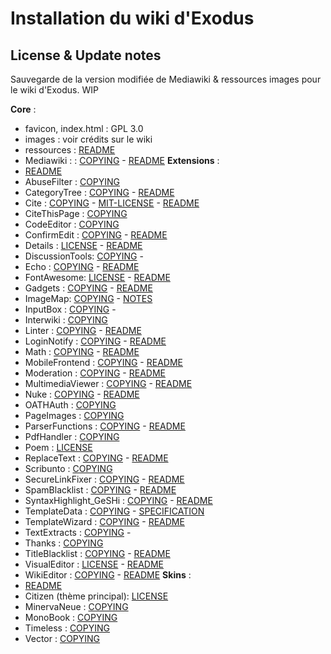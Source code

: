 # Installation du wiki d'Exodus

## License & Update notes

Sauvegarde de la version modifiée de Mediawiki & ressources images pour le wiki d'Exodus.
WIP

**Core** :
- favicon, index.html : GPL 3.0
- images : voir crédits sur le wiki
- ressources : [README](exowiki\resources\README.md)
- Mediawiki : : [COPYING](exowiki\COPYING) - [README](exowiki\README.md)
**Extensions** :
- [README](exowiki\extensions\README)
- AbuseFilter : [COPYING](exowiki\extensions\AbuseFilter\COPYING) 
- CategoryTree : [COPYING](exowiki\extensions\CategoryTree\COPYING) - [README](exowiki\extensions\CategoryTree\README)
- Cite : [COPYING](exowiki\extensions\Cite\COPYING.txt) - [MIT-LICENSE](exowiki\extensions\Cite\MIT-LICENSE.txt) - [README](exowiki\extensions\Cite\README.md)
- CiteThisPage : [COPYING](exowiki\extensions\CiteThisPage\COPYING.txt)
- CodeEditor : [COPYING](exowiki\extensions\CodeEditor\COPYING)
- ConfirmEdit : [COPYING](exowiki\extensions\ConfirmEdit\COPYING) - [README](exowiki\extensions\ConfirmEdit\README.md)
- Details : [LICENSE](exowiki\extensions\Details\LICENSE.md) - [README](exowiki\extensions\Details\README.md)
- DiscussionTools: [COPYING](exowiki\extensions\DiscussionTools\COPYING) - 
- Echo : [COPYING](exowiki\extensions\Echo\COPYING) - [README](exowiki\extensions\Echo\README.md)
- FontAwesome: [LICENSE](exowiki\extensions\FontAwesome\LICENSE) - [README](exowiki\extensions\FontAwesome\README.md)
- Gadgets : [COPYING](exowiki\extensions\Gadgets\COPYING) - [README](exowiki\extensions\Gadgets\README.md)
- ImageMap: [COPYING](exowiki\extensions\ImageMap\COPYING) - [NOTES](exowiki\extensions\ImageMap\NOTES.md)
- InputBox : [COPYING](exowiki\extensions\InputBox\COPYING) - 
- Interwiki : [COPYING](exowiki\extensions\Interwiki\COPYING)
- Linter : [COPYING](exowiki\extensions\Linter\COPYING) - [README](exowiki\extensions\Linter\README)
- LoginNotify : [COPYING](exowiki\extensions\LoginNotify\COPYING) - [README](exowiki\extensions\LoginNotify\README.md)
- Math : [COPYING](exowiki\extensions\Math\COPYING) - [README](exowiki\extensions\Math\README)
- MobileFrontend : [COPYING](exowiki\extensions\MobileFrontend\COPYING) - [README](exowiki\extensions\MobileFrontend\README.md)
- Moderation : [COPYING](exowiki\extensions\Moderation\COPYING) - [README](exowiki\extensions\Moderation\README.md)
- MultimediaViewer : [COPYING](exowiki\extensions\MultimediaViewer\COPYING) - [README](exowiki\extensions\MultimediaViewer\README.md)
- Nuke : [COPYING](exowiki\extensions\Nuke\COPYING) - [README](exowiki\extensions\Nuke\README)
- OATHAuth : [COPYING](exowiki\extensions\OATHAuth\COPYING)
- PageImages : [COPYING](exowiki\extensions\PageImages\COPYING)
- ParserFunctions : [COPYING](exowiki\extensions\ParserFunctions\COPYING) - [README](exowiki\extensions\ParserFunctions\README)
- PdfHandler : [COPYING](exowiki\extensions\PdfHandler\COPYING)
- Poem : [LICENSE](exowiki\extensions\Poem\LICENSE)
- ReplaceText : [COPYING](exowiki\extensions\ReplaceText\COPYING) - [README](exowiki\extensions\ReplaceText\README)
- Scribunto : [COPYING](exowiki\extensions\Scribunto\COPYING)
- SecureLinkFixer : [COPYING](exowiki\extensions\SecureLinkFixer\COPYING) - [README](exowiki\extensions\SecureLinkFixer\README)
- SpamBlacklist : [COPYING](exowiki\extensions\SpamBlacklist\COPYING) - [README](exowiki\extensions\SpamBlacklist\README)
- SyntaxHighlight_GeSHi : [COPYING](exowiki\extensions\SyntaxHighlight_GeSHi\COPYING) - [README](exowiki\extensions\SyntaxHighlight_GeSHi\README)
- TemplateData : [COPYING](exowiki\extensions\TemplateData\COPYING) - [SPECIFICATION](exowiki\extensions\TemplateData\Specification.md)
- TemplateWizard : [COPYING](exowiki\extensions\TemplateWizard\COPYING) - [README](exowiki\extensions\TemplateWizard\README.md)
- TextExtracts : [COPYING](exowiki\extensions\TextExtracts\COPYING) - 
- Thanks : [COPYING](exowiki\extensions\Thanks\COPYING)
- TitleBlacklist : [COPYING](exowiki\extensions\TitleBlacklist\COPYING) - [README](exowiki\extensions\README)
- VisualEditor : [LICENSE](exowiki\extensions\VisualEditor\LICENSE.txt) - [README](exowiki\extensions\VisualEditor\README.md)
- WikiEditor : [COPYING](exowiki\extensions\WikiEditor\COPYING) - [README](exowiki\extensions\WikiEditor\README)
**Skins** : 
- [README](exowiki\skins\README)
- Citizen  (thème principal): [LICENSE](exowiki\skins\Citizen\LICENSE)
- MinervaNeue : [COPYING](exowiki/skins/MinervaNeue/COPYING)
- MonoBook : [COPYING](exowiki\skins\MonoBook\COPYING)
- Timeless : [COPYING](exowiki\skins\Timeless\COPYING)
- Vector : [COPYING](exowiki\skins\Vector\COPYING)